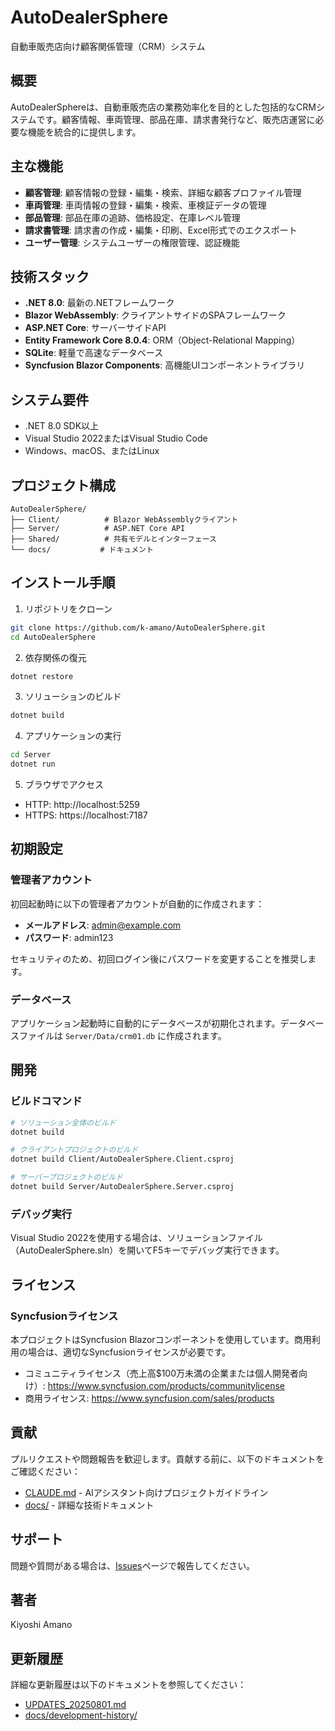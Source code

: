 # AutoDealerSphere

自動車販売店向け顧客関係管理（CRM）システム

## 概要

AutoDealerSphereは、自動車販売店の業務効率化を目的とした包括的なCRMシステムです。顧客情報、車両管理、部品在庫、請求書発行など、販売店運営に必要な機能を統合的に提供します。

## 主な機能

- **顧客管理**: 顧客情報の登録・編集・検索、詳細な顧客プロファイル管理
- **車両管理**: 車両情報の登録・編集・検索、車検証データの管理
- **部品管理**: 部品在庫の追跡、価格設定、在庫レベル管理
- **請求書管理**: 請求書の作成・編集・印刷、Excel形式でのエクスポート
- **ユーザー管理**: システムユーザーの権限管理、認証機能

## 技術スタック

- **.NET 8.0**: 最新の.NETフレームワーク
- **Blazor WebAssembly**: クライアントサイドのSPAフレームワーク
- **ASP.NET Core**: サーバーサイドAPI
- **Entity Framework Core 8.0.4**: ORM（Object-Relational Mapping）
- **SQLite**: 軽量で高速なデータベース
- **Syncfusion Blazor Components**: 高機能UIコンポーネントライブラリ

## システム要件

- .NET 8.0 SDK以上
- Visual Studio 2022またはVisual Studio Code
- Windows、macOS、またはLinux

## プロジェクト構成

```
AutoDealerSphere/
├── Client/          # Blazor WebAssemblyクライアント
├── Server/          # ASP.NET Core API
├── Shared/          # 共有モデルとインターフェース
└── docs/           # ドキュメント
```

## インストール手順

1. リポジトリをクローン
```bash
git clone https://github.com/k-amano/AutoDealerSphere.git
cd AutoDealerSphere
```

2. 依存関係の復元
```bash
dotnet restore
```

3. ソリューションのビルド
```bash
dotnet build
```

4. アプリケーションの実行
```bash
cd Server
dotnet run
```

5. ブラウザでアクセス
- HTTP: http://localhost:5259
- HTTPS: https://localhost:7187

## 初期設定

### 管理者アカウント

初回起動時に以下の管理者アカウントが自動的に作成されます：
- **メールアドレス**: admin@example.com
- **パスワード**: admin123

セキュリティのため、初回ログイン後にパスワードを変更することを推奨します。

### データベース

アプリケーション起動時に自動的にデータベースが初期化されます。データベースファイルは `Server/Data/crm01.db` に作成されます。

## 開発

### ビルドコマンド

```bash
# ソリューション全体のビルド
dotnet build

# クライアントプロジェクトのビルド
dotnet build Client/AutoDealerSphere.Client.csproj

# サーバープロジェクトのビルド
dotnet build Server/AutoDealerSphere.Server.csproj
```

### デバッグ実行

Visual Studio 2022を使用する場合は、ソリューションファイル（AutoDealerSphere.sln）を開いてF5キーでデバッグ実行できます。

## ライセンス

### Syncfusionライセンス

本プロジェクトはSyncfusion Blazorコンポーネントを使用しています。商用利用の場合は、適切なSyncfusionライセンスが必要です。

- コミュニティライセンス（売上高$100万未満の企業または個人開発者向け）: https://www.syncfusion.com/products/communitylicense
- 商用ライセンス: https://www.syncfusion.com/sales/products

## 貢献

プルリクエストや問題報告を歓迎します。貢献する前に、以下のドキュメントをご確認ください：

- [CLAUDE.md](./CLAUDE.md) - AIアシスタント向けプロジェクトガイドライン
- [docs/](./docs/) - 詳細な技術ドキュメント

## サポート

問題や質問がある場合は、[Issues](https://github.com/k-amano/AutoDealerSphere/issues)ページで報告してください。

## 著者

Kiyoshi Amano

## 更新履歴

詳細な更新履歴は以下のドキュメントを参照してください：
- [UPDATES_20250801.md](./UPDATES_20250801.md)
- [docs/development-history/](./docs/development-history/)